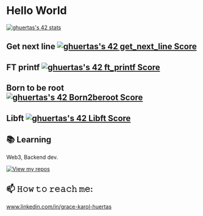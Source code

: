 # Hello World 

[![ghuertas's 42 stats](https://badge42.vercel.app/api/v2/cl6z6v8ln01190gmmomc0sqi9/stats?cursusId=21&coalitionId=66)](https://github.com/JaeSeoKim/badge42)
## Get next line [![ghuertas's 42 get_next_line Score](https://badge42.vercel.app/api/v2/cl6z6v8ln01190gmmomc0sqi9/project/2592176)](https://github.com/JaeSeoKim/badge42)
## FT printf [![ghuertas's 42 ft_printf Score](https://badge42.vercel.app/api/v2/cl6z6v8ln01190gmmomc0sqi9/project/2585017)](https://github.com/JaeSeoKim/badge42)
## Born to be root [![ghuertas's 42 Born2beroot Score](https://badge42.vercel.app/api/v2/cl6z6v8ln01190gmmomc0sqi9/project/2563138)](https://github.com/JaeSeoKim/badge42)
## Libft [![ghuertas's 42 Libft Score](https://badge42.vercel.app/api/v2/cl6z6v8ln01190gmmomc0sqi9/project/2536424)](https://github.com/JaeSeoKim/badge42)
## 📚 Learning
Web3, Backend dev.

[![View my repos](https://github-readme-stats.vercel.app/api/top-langs?username=dolvin17&locale=en&layout=compact)](https://github.com/dolvin17?tab=repositories)

## 📫 𝙷𝚘𝚠 𝚝𝚘 𝚛𝚎𝚊𝚌𝚑 𝚖𝚎:
www.linkedin.com/in/grace-karol-huertas
<div align="left">
</div>
